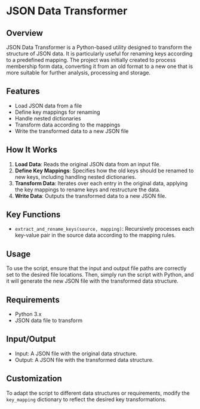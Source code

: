 # JSON Data Transformer

## Overview
JSON Data Transformer is a Python-based utility designed to transform the structure of JSON data. It is particularly useful for renaming keys according to a predefined mapping. The project was initially created to process membership form data, converting it from an old format to a new one that is more suitable for further analysis, processing and storage.

## Features
- Load JSON data from a file
- Define key mappings for renaming
- Handle nested dictionaries
- Transform data according to the mappings
- Write the transformed data to a new JSON file

## How It Works
1. **Load Data**: Reads the original JSON data from an input file.
2. **Define Key Mappings**: Specifies how the old keys should be renamed to new keys, including handling nested dictionaries.
3. **Transform Data**: Iterates over each entry in the original data, applying the key mappings to rename keys and restructure the data.
4. **Write Data**: Outputs the transformed data to a new JSON file.

## Key Functions
- `extract_and_rename_keys(source, mapping)`: Recursively processes each key-value pair in the source data according to the mapping rules.

## Usage
To use the script, ensure that the input and output file paths are correctly set to the desired file locations. Then, simply run the script with Python, and it will generate the new JSON file with the transformed data structure.

## Requirements
- Python 3.x
- JSON data file to transform

## Input/Output
- Input: A JSON file with the original data structure.
- Output: A JSON file with the transformed data structure.

## Customization
To adapt the script to different data structures or requirements, modify the `key_mapping` dictionary to reflect the desired key transformations.
